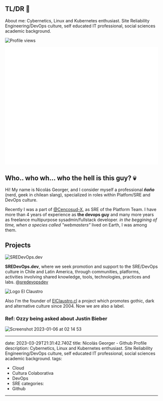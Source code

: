 ## TL/DR 💨
About me: Cybernetics, Linux and Kubernetes enthusiast. Site Reliability Engineering/DevOps culture, self educated IT professional, social sciences academic background.

![Profile views](https://gpvc.arturio.dev/ngeorger)

![Metrics](/github-metrics.svg) 

## Who.. who wh... who the hell is this guy? 💀 

Hi! My name is Nicolás Georger, and I consider myself a professional _**ñoño**_ (nerd, geek in chilean slang), specialized in roles within Platfom/SRE and DevOps culture.

Recently I was a part of [@Cencosud-X](https://github.com/Cencosud-X), as SRE of the Platform Team. I have more than 4 years of experience as **the devops guy**  and many more years as freelance multipurpose sysadmin/fullstack developer. _in the beggining of time, when a species called "webmasters"_ lived on Earth,  I was among them.

## Projects

<img width="200" alt="SREDevOps.dev" src="https://sredevops.dev/logo-h.png">

**SREDevOps.dev**, where we seek promotion and support to the SRE/DevOps culture in Chile and Latin America, through communities, platforms, activities involving shared knowledge, tools, technologies, practices and labs. [@sredevopsdev](https://github.com/sredevopsdev)

<img width="200" alt="Logo El Claustro" src="https://elclaustro.cl/images/logo.svg">

Also I'm the founder of [ElClaustro.cl](https://elclaustro.cl) a project which promotes gothic, dark and alternative culture since 2004. Now we are also a label.

### Ref: Ozzy being asked about Justin Bieber 

<img width="200" alt="Screenshot 2023-01-06 at 02 14 53" src="https://user-images.githubusercontent.com/34670018/210952307-eea4029f-938f-4c49-a8c7-e6279b4c2c32.png">

---
date: 2023-03-29T21:31:42.740Z
title: Nicolás Georger - Github Profile
description: Cybernetics, Linux and Kubernetes enthusiast. Site Reliability
  Engineering/DevOps culture, self educated IT professional, social sciences
  academic background.
tags:
  - Cloud
  - Cultura Colaborativa
  - DevOps
  - SRE
categories:
  - Github
---
